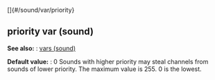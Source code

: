 []{#/sound/var/priority}
  ## priority var (sound)
  **See also:**
  :   [vars (sound)](ref/sound/var)
  <!-- -->
  **Default value:**
  :   0
  Sounds with higher priority may steal channels from sounds of lower
  priority. The maximum value is 255. 0 is the lowest.
